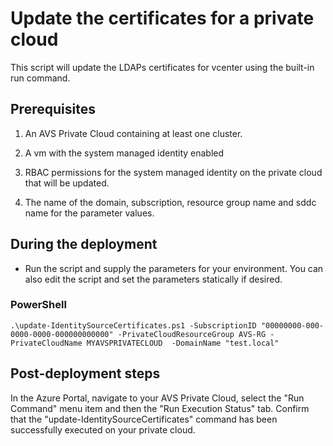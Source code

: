 # Update the certificates for a private cloud

This script will update the LDAPs certificates for vcenter using the built-in run command. 

## Prerequisites

1. An AVS Private Cloud containing at least one cluster.

1. A vm with the system managed identity enabled 

1. RBAC permissions for the system managed identity on the private cloud that will be updated.

1. The name of the domain, subscription, resource group name and sddc name for the parameter values.

## During the deployment

* Run the script and supply the parameters for your environment.  You can also edit the script and set the parameters statically if desired.

### PowerShell

```azurepowershell-interactive
.\update-IdentitySourceCertificates.ps1 -SubscriptionID "00000000-000-0000-0000-000000000000" -PrivateCloudResourceGroup AVS-RG -PrivateCloudName MYAVSPRIVATECLOUD  -DomainName "test.local"
```
## Post-deployment steps

In the Azure Portal, navigate to your AVS Private Cloud, select the "Run Command" menu item and then the "Run Execution Status" tab. Confirm that the "update-IdentitySourceCertificates" command has been successfully executed on your private cloud.